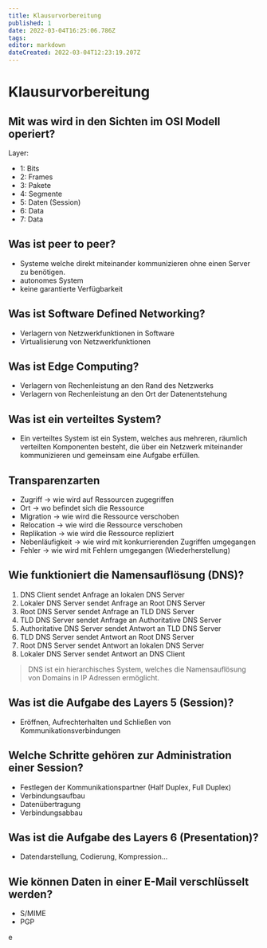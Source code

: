 ```yaml
---
title: Klausurvorbereitung
published: 1
date: 2022-03-04T16:25:06.786Z
tags:
editor: markdown
dateCreated: 2022-03-04T12:23:19.207Z
---
```


# Klausurvorbereitung

## Mit was wird in den Sichten im OSI Modell operiert?

Layer:

- 1: Bits
- 2: Frames
- 3: Pakete
- 4: Segmente
- 5: Daten (Session)
- 6: Data
- 7: Data

## Was ist peer to peer?

- Systeme welche direkt miteinander kommunizieren ohne einen Server zu benötigen.
- autonomes System
- keine garantierte Verfügbarkeit

## Was ist Software Defined Networking?

- Verlagern von Netzwerkfunktionen in Software
- Virtualisierung von Netzwerkfunktionen

## Was ist Edge Computing?

- Verlagern von Rechenleistung an den Rand des Netzwerks
- Verlagern von Rechenleistung an den Ort der Datenentstehung

## Was ist ein verteiltes System?

- Ein verteiltes System ist ein System, welches aus mehreren, räumlich verteilten Komponenten besteht, die über ein Netzwerk miteinander kommunizieren und gemeinsam eine Aufgabe erfüllen.

## Transparenzarten

- Zugriff -> wie wird auf Ressourcen zugegriffen
- Ort -> wo befindet sich die Ressource
- Migration -> wie wird die Ressource verschoben
- Relocation -> wie wird die Ressource verschoben
- Replikation -> wie wird die Ressource repliziert
- Nebenläufigkeit -> wie wird mit konkurrierenden Zugriffen umgegangen
- Fehler -> wie wird mit Fehlern umgegangen (Wiederherstellung)

## Wie funktioniert die Namensauflösung (DNS)?

1. DNS Client sendet Anfrage an lokalen DNS Server
1. Lokaler DNS Server sendet Anfrage an Root DNS Server
1. Root DNS Server sendet Anfrage an TLD DNS Server
1. TLD DNS Server sendet Anfrage an Authoritative DNS Server
1. Authoritative DNS Server sendet Antwort an TLD DNS Server
1. TLD DNS Server sendet Antwort an Root DNS Server
1. Root DNS Server sendet Antwort an lokalen DNS Server
1. Lokaler DNS Server sendet Antwort an DNS Client

> DNS ist ein hierarchisches System, welches die Namensauflösung von Domains in IP Adressen ermöglicht.

## Was ist die Aufgabe des Layers 5 (Session)?

- Eröffnen, Aufrechterhalten und Schließen von Kommunikationsverbindungen

## Welche Schritte gehören zur Administration einer Session?

- Festlegen der Kommunikationspartner (Half Duplex, Full Duplex)
- Verbindungsaufbau
- Datenübertragung
- Verbindungsabbau

## Was ist die Aufgabe des Layers 6 (Presentation)?

- Datendarstellung, Codierung, Kompression...

## Wie können Daten in einer E-Mail verschlüsselt werden?

- S/MIME
- PGP

<!-- 
Es wird ein Bild von WireShark Dump gegeben in dem man FTP Steuer- und Datenkanal identifizieren und erklären muss.
Welche Ports wurden verwendet? -->
e
